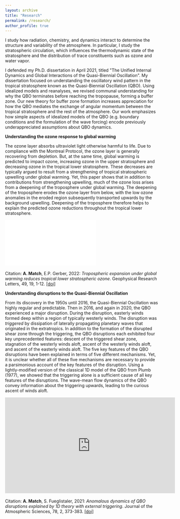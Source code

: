 ```yaml
---
layout: archive
title: "Research"
permalink: /research/
author_profile: true
---
```


I study how radiation, chemistry, and dynamics interact to determine the structure and variability of the atmosphere. In particular, I study the stratospheric circulation, which influences the thermodynamic state of the stratosphere and the distribution of trace constituents such as ozone and water vapor. 

I defended my Ph.D. dissertation in April 2021, titled "The Unified Internal Dynamics and Global Interactions of the Quasi-Biennial Oscillation". My dissertation focused on understanding the oscillatory wind pattern in the tropical stratosphere known as the Quasi-Biennial Oscillation (QBO). Using idealized models and reanalyses, we revised communal understanding for why the QBO terminates before reaching the tropopause, forming a buffer zone. Our new theory for buffer zone formation increases appreciation for how the QBO mediates the exchange of angular momentum between the tropical stratosphere and the rest of the atmosphere. Our work emphasizes how simple aspects of idealized models of the QBO (e.g. boundary conditions and the formulation of the wave forcing) encode previously underappreciated assumptions about QBO dynamics.



**Understanding the ozone response to global warming**

The ozone layer absorbs ultraviolet light otherwise harmful to life. Due to compliance with the Montreal Protocol, the ozone layer is generally recovering from depletion. But, at the same time, global warming is predicted to impact ozone, increasing ozone in the upper stratosphere and decreasing ozone in the tropical lower stratosphere. These decreases are typically argued to result from a strengthening of tropical stratospheric upwelling under global warming. Yet, this paper shows that in addition to contributions from strengthening upwelling, much of the ozone loss arises from a deepening of the troposphere under global warming. The deepening of the troposphere erodes the ozone layer from below, with the low ozone anomalies in the eroded region subsequently transported upwards by the background upwelling. Deepening of the troposphere therefore helps to explain the predicted ozone reductions throughout the tropical lower stratosphere.

![](/images/synthesize_model_results_CMIP6.pdf)

Citation: **A. Match**, E.P. Gerber, 2022: *Tropospheric expansion under global warming reduces tropical lower stratospheric ozone*. Geophysical Research Letters, 49, 19, 1-12. [[doi]]( https://doi.org/10.1029/2022GL099463)


**Understanding disruptions to the Quasi-Biennial Oscillation**

From its discovery in the 1950s until 2016, the Quasi-Biennial Oscillation was highly regular and predictable. Then in 2016, and again in 2020, the QBO experienced a major disruption. During the disruption, easterly winds formed deep within a region of typically westerly winds. The disruption was *triggered* by dissipation of laterally propagating planetary waves that originated in the extratropics. In addition to the formation of the disrupted shear zone through the triggering, the QBO disruptions each exhibited four key unprecedented features: descent of the triggered shear zone, stagnation of the westerly winds aloft, ascent of the westerly winds aloft, and ascent of the easterly winds aloft. The five key features of the QBO disruptions have been explained in terms of five different mechanisms. Yet, it is unclear whether all of these five mechanisms are necessary to provide a parsimonious account of the key features of the disruption. Using a lightly-modified version of the classical 1D model of the QBO from Plumb (1977), we showed that the triggering alone is a sufficient cause of all key features of the disruptions. The wave-mean flow dynamics of the QBO convey information about the triggering upwards, leading to the curious ascent of winds aloft. 

<iframe width="560" height="315" src="https://www.youtube.com/embed/kwhydxxBtnM" title="YouTube video player" frameborder="0" allow="accelerometer; autoplay; clipboard-write; encrypted-media; gyroscope; picture-in-picture" allowfullscreen></iframe>


Citation: **A. Match**, S. Fueglistaler, 2021: *Anomalous dynamics of QBO disruptions explained by 1D theory with external triggering*. Journal of the Atmospheric Sciences, 78, 2, 373-383. [[doi]](https://journals.ametsoc.org/view/journals/atsc/78/2/jas-d-20-0172.1.xml?tab_body=abstract-display)





